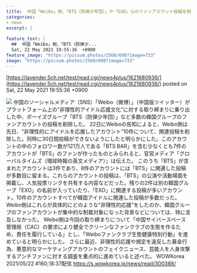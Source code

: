 ```yaml
---
title:  中国「Weibo」側、「BTS（防弾少年団）」や「EXO」らのファンアカウント投稿を削除…“非理性的アイドル応援文化”取り締まる   
categories:
- news
excerpt: |
  
feature_text: |
  ##  中国「Weibo」側、「BTS（防弾少...
  Sat, 22 May 2021 19:55:36  +0900
feature_image: "https://picsum.photos/2560/600?image=733"
image: "https://picsum.photos/2560/600?image=733"
---
```


[https://lavender.5ch.net/test/read.cgi/news4plus/1621680936/](https://lavender.5ch.net/test/read.cgi/news4plus/1621680936/)
posted on Sat, 22 May 2021 19:55:36  +0900

<!--more-->

![](https://i.imgur.com/R22GZ6k.jpg) 中国のソーシャルメディア（SNS）「Weibo（微博）」（中国版ツイッター）がプラットフォーム上の“非理性的アイドル応援文化”に対する取り締まりに乗り出した中、ボーイズグループ「BTS（防弾少年団）」など多数の韓国グループのファンアカウントの投稿を削除した。 22日にWeiboの告知によると、Weibo側は先日、“非理性的にアイドルを応援したアカウント”10件について、関連投稿を削除した。同時に30日間投稿ができないようにしたと明らかにした。このアカウントの中のフォロワー数が121万人である「BTS BAR」を含む少なくとも7件のアカウントが「BTS」のファンが作ったものとみられると、官営メディア「グローバルタイムズ（環球時報の英文メディア）」は伝えた。 このうち「BTS」が含まれたアカウントは3件であり、8件のアカウントには「BTS」に関連した投稿が多数目に留まる。これらのアカウントの投稿は、「BTS」の公演や活動場面を掲載し、人気投票リンクを共有する内容などだった。残りの2件は別の韓国グループ「EXO」の名前が入っていたり、「EXO」に関連する投稿が多いアカウント。10件のアカウントすべてが韓国アイドルに関連した投稿が多数だった。 Weibo側はこれらが具体的にどのような“非理性的応援”をしたのか、韓国グループのファンアカウントが集中的な制裁対象になった背景などについては、特に言及しなかった。 Weibo側は今回の取り締まりについて「中国サイバースペース管理局（CAC）の要求により健全でクリーンなファンクラブの生態を作るため、責任を履行している」とし、「Weiboファンクラブ生態健康特別行動」を進めていると明らかにした。 さらに最近、非理性的応援や規定を違反した募金行為、悪意的なマーケティングアカウントのフェイクニュース、芸能人を人身攻撃するアンチファンに対する調査を重点的に進めていると述べた。 WOWKorea 2021/05/22 #160;18:37配信 https://s.wowkorea.jp/news/read/300388/
